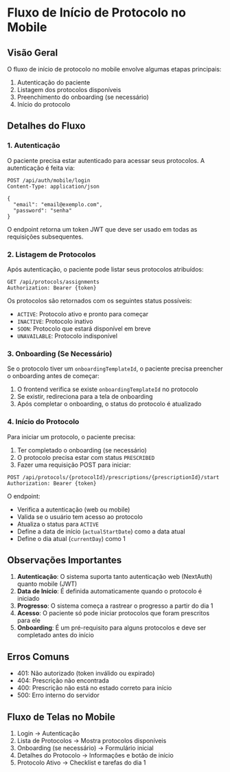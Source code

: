 # Fluxo de Início de Protocolo no Mobile

## Visão Geral

O fluxo de início de protocolo no mobile envolve algumas etapas principais:

1. Autenticação do paciente
2. Listagem dos protocolos disponíveis
3. Preenchimento do onboarding (se necessário)
4. Início do protocolo

## Detalhes do Fluxo

### 1. Autenticação

O paciente precisa estar autenticado para acessar seus protocolos. A autenticação é feita via:

```
POST /api/auth/mobile/login
Content-Type: application/json

{
  "email": "email@exemplo.com",
  "password": "senha"
}
```

O endpoint retorna um token JWT que deve ser usado em todas as requisições subsequentes.

### 2. Listagem de Protocolos

Após autenticação, o paciente pode listar seus protocolos atribuídos:

```
GET /api/protocols/assignments
Authorization: Bearer {token}
```

Os protocolos são retornados com os seguintes status possíveis:
- `ACTIVE`: Protocolo ativo e pronto para começar
- `INACTIVE`: Protocolo inativo
- `SOON`: Protocolo que estará disponível em breve
- `UNAVAILABLE`: Protocolo indisponível

### 3. Onboarding (Se Necessário)

Se o protocolo tiver um `onboardingTemplateId`, o paciente precisa preencher o onboarding antes de começar:

1. O frontend verifica se existe `onboardingTemplateId` no protocolo
2. Se existir, redireciona para a tela de onboarding
3. Após completar o onboarding, o status do protocolo é atualizado

### 4. Início do Protocolo

Para iniciar um protocolo, o paciente precisa:

1. Ter completado o onboarding (se necessário)
2. O protocolo precisa estar com status `PRESCRIBED`
3. Fazer uma requisição POST para iniciar:

```
POST /api/protocols/{protocolId}/prescriptions/{prescriptionId}/start
Authorization: Bearer {token}
```

O endpoint:
- Verifica a autenticação (web ou mobile)
- Valida se o usuário tem acesso ao protocolo
- Atualiza o status para `ACTIVE`
- Define a data de início (`actualStartDate`) como a data atual
- Define o dia atual (`currentDay`) como 1

## Observações Importantes

1. **Autenticação**: O sistema suporta tanto autenticação web (NextAuth) quanto mobile (JWT)
2. **Data de Início**: É definida automaticamente quando o protocolo é iniciado
3. **Progresso**: O sistema começa a rastrear o progresso a partir do dia 1
4. **Acesso**: O paciente só pode iniciar protocolos que foram prescritos para ele
5. **Onboarding**: É um pré-requisito para alguns protocolos e deve ser completado antes do início

## Erros Comuns

- 401: Não autorizado (token inválido ou expirado)
- 404: Prescrição não encontrada
- 400: Prescrição não está no estado correto para início
- 500: Erro interno do servidor

## Fluxo de Telas no Mobile

1. Login → Autenticação
2. Lista de Protocolos → Mostra protocolos disponíveis
3. Onboarding (se necessário) → Formulário inicial
4. Detalhes do Protocolo → Informações e botão de início
5. Protocolo Ativo → Checklist e tarefas do dia 1 